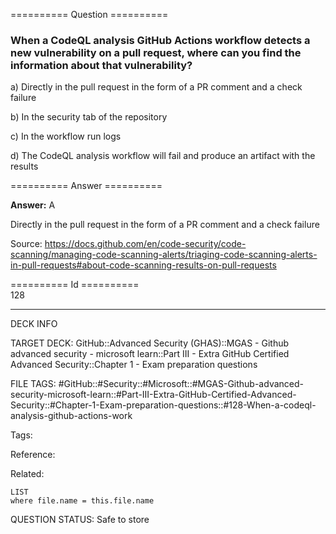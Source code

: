 ========== Question ==========  

### When a CodeQL analysis GitHub Actions workflow detects a new vulnerability on a pull request, where can you find the information about that vulnerability?

a) Directly in the pull request in the form of a PR comment and a check failure

b) In the security tab of the repository

c) In the workflow run logs

d) The CodeQL analysis workflow will fail and produce an artifact with the results  

========== Answer ==========  

**Answer:** A

Directly in the pull request in the form of a PR comment and a check failure

Source: https://docs.github.com/en/code-security/code-scanning/managing-code-scanning-alerts/triaging-code-scanning-alerts-in-pull-requests#about-code-scanning-results-on-pull-requests

========== Id ==========  
128

---

DECK INFO

TARGET DECK: GitHub::Advanced Security (GHAS)::MGAS - Github advanced security - microsoft learn::Part III - Extra GitHub Certified Advanced Security::Chapter 1 - Exam preparation questions

FILE TAGS: #GitHub::#Security::#Microsoft::#MGAS-Github-advanced-security-microsoft-learn::#Part-III-Extra-GitHub-Certified-Advanced-Security::#Chapter-1-Exam-preparation-questions::#128-When-a-codeql-analysis-github-actions-work

Tags:

Reference:

Related:

```dataview
LIST
where file.name = this.file.name
```

QUESTION STATUS: Safe to store
